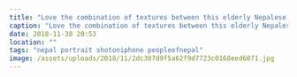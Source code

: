 ```yaml
---
title: "Love the combination of textures between this elderly Nepalese woman against the church building in the background."
caption: "Love the combination of textures between this elderly Nepalese woman against the church building in the background."
date: 2018-11-30 20:53
location: ""
tags: "nepal portrait shotoniphone peopleofnepal"
image: /assets/uploads/2018/11/2dc307d9f5a62f9d7723c0168eed6071.jpg
---
```


